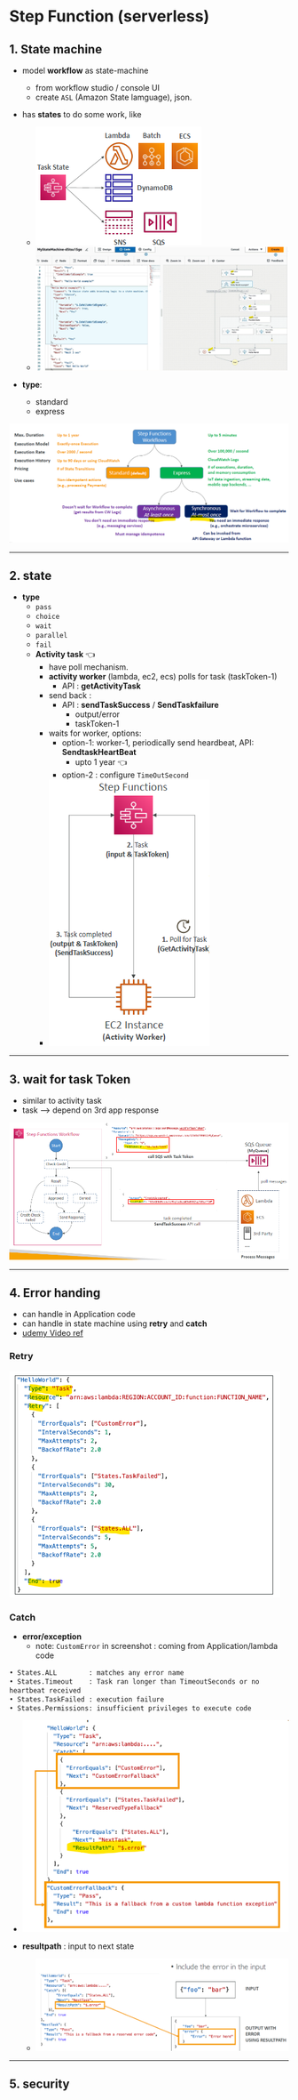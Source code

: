 # Step Function (serverless)
## 1. State machine
- model **workflow** as state-machine
  - from workflow studio / console UI
  - create `ASL` (Amazon State lamguage), json.
- has **states** to do some work, like
  - ![img.png](../99_img/dva/serverlessMore/01/img.png)
  - ![img_1.png](../99_img/dva/serverlessMore/01/img_1.png)
  
- **type**: 
  - standard 
  - express
  
![img_7.png](../99_img/dva/serverlessMore/01/img_7.png)

---
## 2. state
- **type**
  - `pass`
  - `choice`
  - `wait`
  - `parallel`
  - `fail`
  - **Activity task** :point_left:
    - have poll mechanism.
    - **activity worker** (lambda, ec2, ecs) polls for task (taskToken-1)
      - API : **getActivityTask**
    - send back : 
      - API : **sendTaskSuccess** / **SendTaskfailure**
        - output/error
        - taskToken-1
    - waits for worker, options:
      - option-1: worker-1, periodically send heardbeat, API: **SendtaskHeartBeat**
        - upto 1 year :point_left:
      - option-2 : configure `TimeOutSecond`
    - ![img_6.png](../99_img/dva/serverlessMore/01/img_6.png)

---
## 3. wait for task Token
- similar to activity task
- task --> depend on 3rd app response

![img_5.png](../99_img/dva/serverlessMore/01/img_5.png)


---
## 4. Error handing
- can handle in Application code
- can handle in state machine using **retry** and  **catch**
- [udemy Video ref](https://www.udemy.com/course/aws-certified-developer-associate-dva-c01/learn/lecture/26101912#overview)

### Retry
![img_2.png](../99_img/dva/serverlessMore/01/img_2.png)

### Catch
- **error/exception**
  - note: `CustomError` in screenshot : coming from Application/lambda code
```
• States.ALL        : matches any error name
• States.Timeout    : Task ran longer than TimeoutSeconds or no heartbeat received
• States.TaskFailed : execution failure
• States.Permissions: insufficient privileges to execute code
```
- ![img_3.png](../99_img/dva/serverlessMore/01/img_3.png)

- **resultpath** : input to next state
  - ![img_4.png](../99_img/dva/serverlessMore/01/img_4.png)

---
## 5. security



